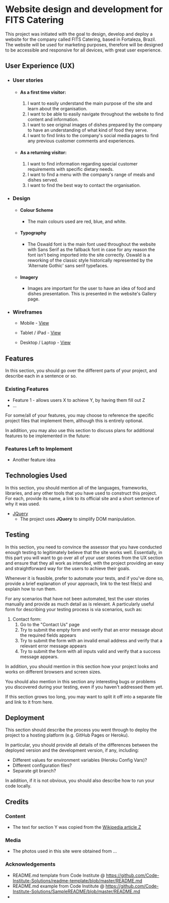 [comment]: <> (This README.md follows the Code Institute template, taken from https://github.com/Code-Institute-Solutions/readme-template/blob/master/README.md)

# Website design and development for FITS Catering

This project was initiated with the goal to design, develop and deploy a website for the company called FITS Catering, based in Fortaleza, Brazil.
The website will be used for marketing purposes, therefore will be designed to be accessible and responsive for all devices, with great user experience.
 
## User Experience (UX)

-   ### User stories
    -   #### As a first time visitor:

        1. I want to easily understand the main purpose of the site and learn about the organisation.
        2. I want to be able to easily navigate throughout the website to find content and information.
        3. I want to see original images of dishes prepared by the company to have an understanding of what kind of food they serve.
        4. I want to find links to the company's social media pages to find any previous customer comments and experiences.

    -   #### As a returning visitor:

        1. I want to find information regarding special customer requirements with specific dietary needs.
        2. I want to find a menu with the company's range of meals and dishes served.
        3. I want to find the best way to contact the organisation.

-   ### Design
    -   #### Colour Scheme
        -   The main colours used are red, blue, and white.
    -   #### Typography
        -   The Oswald font is the main font used throughout the website with Sans Serif as the fallback font in case for any reason the font isn't being imported into the site correctly. Oswald is a reworking of the classic style historically represented by the 'Alternate Gothic' sans serif typefaces.
    -   #### Imagery
        - Images are important for the user to have an idea of food and dishes presentation. This is presented in the website's Gallery page.

*   ### Wireframes

    -   Mobile - [View](assets/wireframes/FITS_Catering-Mobile.pdf)

    -   Tablet / iPad - [View](assets/wireframes/FITS_Catering-Tablet.pdf)

    -   Desktop / Laptop - [View](assets/wireframes/FITS_Catering-Desktop_Laptop.pdf)


## Features

In this section, you should go over the different parts of your project, and describe each in a sentence or so.
 
### Existing Features
- Feature 1 - allows users X to achieve Y, by having them fill out Z
- ...

For some/all of your features, you may choose to reference the specific project files that implement them, although this is entirely optional.

In addition, you may also use this section to discuss plans for additional features to be implemented in the future:

### Features Left to Implement
- Another feature idea

## Technologies Used

In this section, you should mention all of the languages, frameworks, libraries, and any other tools that you have used to construct this project. For each, provide its name, a link to its official site and a short sentence of why it was used.

- [JQuery](https://jquery.com)
    - The project uses **JQuery** to simplify DOM manipulation.


## Testing

In this section, you need to convince the assessor that you have conducted enough testing to legitimately believe that the site works well. Essentially, in this part you will want to go over all of your user stories from the UX section and ensure that they all work as intended, with the project providing an easy and straightforward way for the users to achieve their goals.

Whenever it is feasible, prefer to automate your tests, and if you've done so, provide a brief explanation of your approach, link to the test file(s) and explain how to run them.

For any scenarios that have not been automated, test the user stories manually and provide as much detail as is relevant. A particularly useful form for describing your testing process is via scenarios, such as:

1. Contact form:
    1. Go to the "Contact Us" page
    2. Try to submit the empty form and verify that an error message about the required fields appears
    3. Try to submit the form with an invalid email address and verify that a relevant error message appears
    4. Try to submit the form with all inputs valid and verify that a success message appears.

In addition, you should mention in this section how your project looks and works on different browsers and screen sizes.

You should also mention in this section any interesting bugs or problems you discovered during your testing, even if you haven't addressed them yet.

If this section grows too long, you may want to split it off into a separate file and link to it from here.

## Deployment

This section should describe the process you went through to deploy the project to a hosting platform (e.g. GitHub Pages or Heroku).

In particular, you should provide all details of the differences between the deployed version and the development version, if any, including:
- Different values for environment variables (Heroku Config Vars)?
- Different configuration files?
- Separate git branch?

In addition, if it is not obvious, you should also describe how to run your code locally.


## Credits

### Content
- The text for section Y was copied from the [Wikipedia article Z](https://en.wikipedia.org/wiki/Z)

### Media
- The photos used in this site were obtained from ...

### Acknowledgements

- README.md template from Code Institute @ https://github.com/Code-Institute-Solutions/readme-template/blob/master/README.md
- README.md example from Code Institute @ https://github.com/Code-Institute-Solutions/SampleREADME/blob/master/README.md
- 